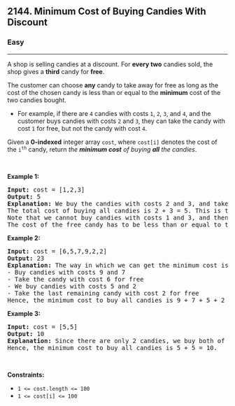 <h2>2144. Minimum Cost of Buying Candies With Discount</h2><h3>Easy</h3><hr><div><p>A shop is selling candies at a discount. For <strong>every two</strong> candies sold, the shop gives a <strong>third</strong> candy for <strong>free</strong>.</p>

<p>The customer can choose <strong>any</strong> candy to take away for free as long as the cost of the chosen candy is less than or equal to the <strong>minimum</strong> cost of the two candies bought.</p>

<ul>
	<li>For example, if there are <code>4</code> candies with costs <code>1</code>, <code>2</code>, <code>3</code>, and <code>4</code>, and the customer buys candies with costs <code>2</code> and <code>3</code>, they&nbsp;can take the candy with cost <code>1</code> for free, but not the candy with cost <code>4</code>.</li>
</ul>

<p>Given a <strong>0-indexed</strong> integer array <code>cost</code>, where <code>cost[i]</code> denotes the cost of the <code>i<sup>th</sup></code> candy, return <em>the <strong>minimum cost</strong> of buying <strong>all</strong> the candies</em>.</p>

<p>&nbsp;</p>
<p><strong>Example 1:</strong></p>

<pre><strong>Input:</strong> cost = [1,2,3]
<strong>Output:</strong> 5
<strong>Explanation:</strong> We buy the candies with costs 2 and 3, and take the candy with cost 1 for free.
The total cost of buying all candies is 2 + 3 = 5. This is the <strong>only</strong> way we can buy the candies.
Note that we cannot buy candies with costs 1 and 3, and then take the candy with cost 2 for free.
The cost of the free candy has to be less than or equal to the minimum cost of the purchased candies.
</pre>

<p><strong>Example 2:</strong></p>

<pre><strong>Input:</strong> cost = [6,5,7,9,2,2]
<strong>Output:</strong> 23
<strong>Explanation:</strong> The way in which we can get the minimum cost is described below:
- Buy candies with costs 9 and 7
- Take the candy with cost 6 for free
- We buy candies with costs 5 and 2
- Take the last remaining candy with cost 2 for free
Hence, the minimum cost to buy all candies is 9 + 7 + 5 + 2 = 23.
</pre>

<p><strong>Example 3:</strong></p>

<pre><strong>Input:</strong> cost = [5,5]
<strong>Output:</strong> 10
<strong>Explanation:</strong> Since there are only 2 candies, we buy both of them. There is not a third candy we can take for free.
Hence, the minimum cost to buy all candies is 5 + 5 = 10.
</pre>

<p>&nbsp;</p>
<p><strong>Constraints:</strong></p>

<ul>
	<li><code>1 &lt;= cost.length &lt;= 100</code></li>
	<li><code>1 &lt;= cost[i] &lt;= 100</code></li>
</ul>
</div>
